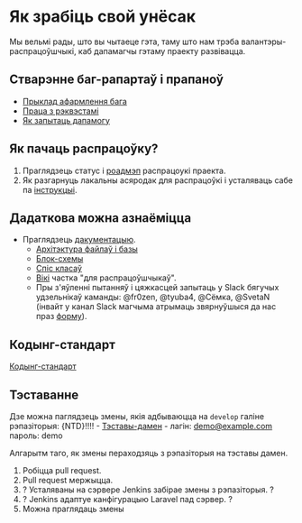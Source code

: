 # Як зрабіць свой унёсак
Мы вельмі рады, што вы чытаеце гэта, таму што нам трэба валантэры-распрацоўшчыкі, каб дапамагчы гэтаму праекту развівацца.

## Стварэнне баг-рапартаў і прапаноў
* [Прыклад афармлення бага](https://github.com/diglabby/doika_1.2/wiki/Прыклад-афармлення-бага)
* [Праца з рэквэстамі](https://github.com/diglabby/doika/wiki/Праца-з-Pull-Request)
* [Як запытаць дапамогу](https://github.com/diglabby/doika/wiki/Як-правільна-запытваць-дапамогу)


## Як пачаць распрацоўку?
1. Праглядзець статус і [роадмэп](https://github.com/diglabby/doika/wiki/Дарожная-карта) распрацоукi праекта.
2. Як разгарнуць лакальны асяродак для распрацоўкі і усталяваць сабе па [інструкцыі](https://github.com/diglabby/doika/wiki/Усталёўка-для-Распрацоўшчыкаў).

## Дадаткова можна азнаёміцца
* Праглядзець [дакументацыю](https://realtimeboard.com/app/board/o9J_k0X88dM=/). 
  - [Архiтэктура файлаў i базы](https://realtimeboard.com/app/board/o9J_k0X88dM=/?moveToWidget=3074457346027045333)
  - [Блок-схемы](https://realtimeboard.com/app/board/o9J_k0X88dM=/?moveToWidget=3074457346144718504)
  - [Спiс класаў](https://realtimeboard.com/app/board/o9J_k0X88dM=/?moveToWidget=3074457346135802429)
  - [Вiкi](https://github.com/diglabby/doika/wiki/) частка "для распрацоўшчыкаў".
  - Пры з'яўленні пытанняў і цяжкасцей запытаць у Slack бягучых удзельнікаў каманды: @fr0zen, @tyuba4, @Сёмка, @SvetaN (інвайт у канал Slack магчыма атрымаць звярнуўшыся да нас праз [форму](https://docs.google.com/forms/d/e/1FAIpQLSf3q7HMtfJly4wCrRyIlHDdAzFExSjw2vqbA62XFJHofjMqjg/viewform)).


## Кодынг-стандарт
[Кодынг-стандарт](https://github.com/diglabby/doika_1.2/wiki/Кодынг-стандарт)


## Тэставанне
Дзе можна паглядзець змены, якія адбываюцца на `develop` галіне рэпазіторыя: {NTD}!!!! - [Тэставы-дамен](http://it3donate-landing.falanster.by/doika/admin/campaigns) - лагін: demo@example.com пароль: demo

Алгарытм таго, як змены пераходзяць з рэпазіторыя на тэставы дамен.
1. Робіцца pull request.
2. Pull request мержыцца.
3. ? Усталяваны на сэрвере Jenkins забірае змены з рэпазіторыя. ?
4. ? Jenkins адаптуе канфігурацыю Laravel пад сэрвер. ?
5. Можна праглядаць змены

